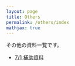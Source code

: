 ```yaml
---
layout: page
title: Others
permalink: /others/index
mathjax: true
---
```


その他の資料一覧です。

- [7/1 補助資料](./lecture1)